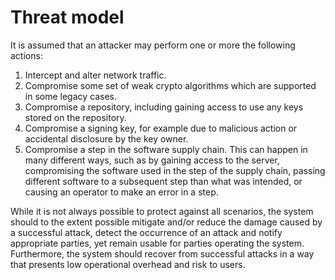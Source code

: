 # Threat model

It is assumed that an attacker may perform one or more the following actions:

1. Intercept and alter network traffic.
1. Compromise some set of weak crypto algorithms which are supported in some legacy cases.
1. Compromise a repository, including gaining access to use any keys stored on the repository.
1. Compromise a signing key, for example due to malicious action or accidental disclosure by the key owner.
1. Compromise a step in the software supply chain.
   This can happen in many different ways, such as by gaining access to the server, compromising the software used in the step of the supply chain, passing different software to a subsequent step than what was intended, or causing an operator to make an error in a step.

While it is not always possible to protect against all scenarios, the system should to the extent possible mitigate and/or reduce the damage caused by a successful attack, detect the occurrence of an attack and notify appropriate parties, yet remain usable for parties operating the system.
Furthermore, the system should recover from successful attacks in a way that presents low operational overhead and risk to users.

